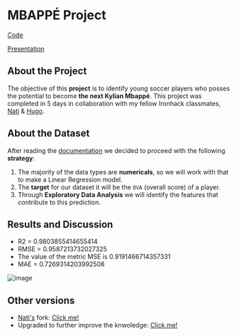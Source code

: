 # MBAPPÉ Project
[Code](https://github.com/isi-mube/data_mid_bootcamp_project_FIFA_MoneyBall/blob/master/notebook/project-mbapp%C3%A9.ipynb)

[Presentation](https://docs.google.com/presentation/d/1Td9rJDfuB_epbsVk1nrdaiT-oH_MAjnKdBoWULncyT0/edit#slide=id.gc6f9e470d_0_126)

## About the Project
The objective of this **project** is to identify young soccer players who posses the potential to become **the next Kylian Mbappé**. This project was completed in 5 days in collaboration with my fellow Ironhack classmates, [Nati](https://github.com/natnaelfe) & [Hugo](https://github.com/HugoIronhack).

## About the Dataset
After reading the [documentation](https://www.kaggle.com/datasets/ekrembayar/fifa-21-complete-player-dataset?select=fifa21_male2.csv) we decided to proceed with the following **strategy**:

1. The majority of the data types are **numericals**, so we will work with that to make a Linear Regression model.
2. The **target** for our dataset it will be the `OVA` (overall score) of a player.
3. Through **Exploratory Data Analysis** we will identify the features that contribute to this prediction.

## Results and Discussion
* R2 =  0.9803855414655414
* RMSE =  0.9587213732027325
* The value of the metric MSE is  0.9191466714357331
* MAE =  0.7269314203992508

![image](https://user-images.githubusercontent.com/90038586/224918673-b9409839-749a-41df-bb86-0a1b05306286.png)

## Other versions
* [Nati's](https://github.com/natnaelfe) fork: [Click me!](https://github.com/natnaelfe/data_mid_bootcamp_project_FIFA_MoneyBall)
* Upgraded to further improve the knwoledge: [Click me!](https://github.com/isi-mube/iron-labs/tree/main/project-mbappe)
